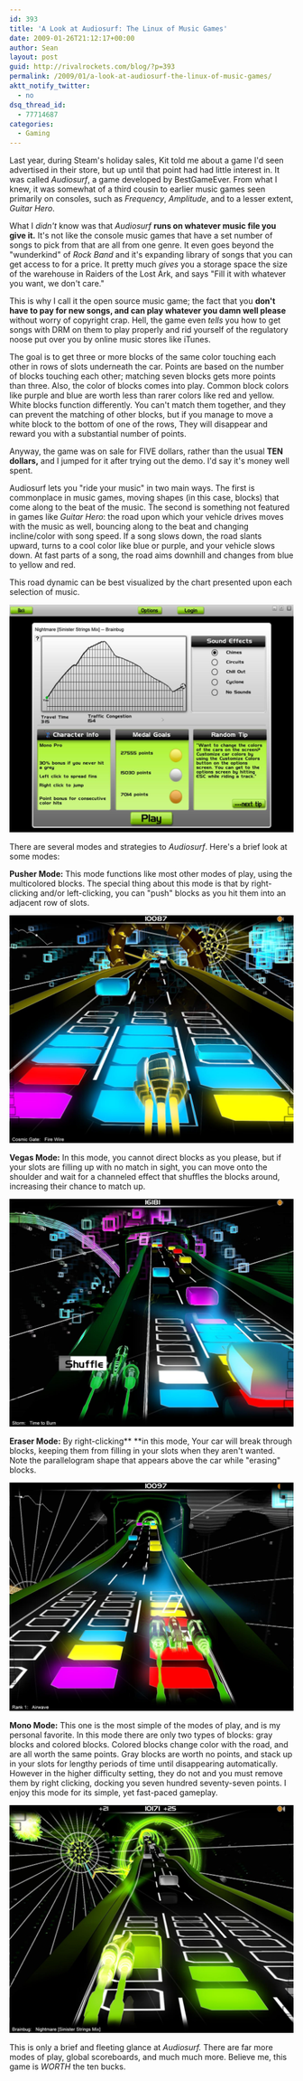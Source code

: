 ```yaml
---
id: 393
title: 'A Look at Audiosurf: The Linux of Music Games'
date: 2009-01-26T21:12:17+00:00
author: Sean
layout: post
guid: http://rivalrockets.com/blog/?p=393
permalink: /2009/01/a-look-at-audiosurf-the-linux-of-music-games/
aktt_notify_twitter:
  - no
dsq_thread_id:
  - 77714687
categories:
  - Gaming
---
```

Last year, during Steam's holiday sales, Kit told me about a game I'd seen advertised in their store, but up until that point had had little interest in.  It was called _Audiosurf_, a game developed by BestGameEver.  From what I knew, it was somewhat of a third cousin to earlier music games seen primarily on consoles, such as _Frequency_, _Amplitude_, and to a lesser extent, _Guitar Hero_.

What I _didn't_ know was that _Audiosurf_ **runs on whatever music file you give it.** It's not like the console music games that have a set number of songs to pick from that are all from one genre.  It even goes beyond the "wunderkind" of  _Rock Band_ and it's expanding library of songs that you can get access to for a price.  It pretty much _gives_ you a storage space the size of the warehouse in Raiders of the Lost Ark, and says "Fill it with whatever you want, we don't care."

This is why I call it the open source music game; the fact that you **don't have to pay for new songs, and can play whatever you damn well please** without worry of copyright crap.  Hell, the game even _tells_ you how to get songs with DRM on them to play properly and rid yourself of the regulatory noose put over you by online music stores like iTunes.

The goal is to get three or more blocks of the same color touching each other in rows of slots underneath the car.  Points are based on the number of blocks touching each other; matching seven blocks gets more points than three.  Also, the color of blocks comes into play.  Common block colors like purple and blue are worth less than rarer colors like red and yellow.  White blocks function differently.  You can't match them together, and they can prevent the matching of other blocks, but if you manage to move a white block to the bottom of one of the rows, They will disappear and reward you with a substantial number of points.

Anyway, the game was on sale for FIVE dollars, rather than the usual **TEN dollars,** and I jumped for it after trying out the demo.  I'd say it's money well spent.

Audiosurf lets you "ride your music" in two main ways.  The first is commonplace in music games, moving shapes (in this case, blocks) that come along to the beat of the music.  The second is something not featured in games like _Guitar Hero_: the road upon which your vehicle drives moves with the music as well, bouncing along to the beat and changing incline/color with song speed.  If a song slows down, the road slants upward, turns to a cool color like blue or purple, and your vehicle slows down.  At fast parts of a song, the road aims downhill and changes from blue to yellow and red.

This road dynamic can be best visualized by the chart presented upon each selection of music.

<img class="alignnone size-medium wp-image-401" title="audiosurf-song-display" alt="Notice that the song starts slow, and builds up." src="/content/2009/01/audiosurf-song-display1.jpg" />

There are several modes and strategies to _Audiosurf_.  Here's a brief look at some modes:

**Pusher Mode:** This mode functions like most other modes of play, using the multicolored blocks.  The special thing about this mode is that by right-clicking and/or left-clicking, you can "push" blocks as you hit them into an adjacent row of slots.

<img class="alignnone size-full wp-image-394" title="Audiosurf: Pusher Mode" alt="Audiosurf: Pusher Mode" src="/content/2009/01/audiosurf-pusher.jpg" />

**Vegas Mode:** In this mode, you cannot direct blocks as you please, but if your slots are filling up with no match in sight, you can move onto the shoulder and wait for a channeled effect that shuffles the blocks around, increasing their chance to match up.

<img class="alignnone size-full wp-image-402" title="Vegas-mode" alt="Vegas-mode" src="/content/2009/01/vega-mode.jpg" />

**Eraser Mode:** By right-clicking** **in this mode,  Your car will break through blocks, keeping them from filling in your slots when they aren't wanted. Note the parallelogram shape that appears above the car while "erasing" blocks.

<img class="alignnone size-medium wp-image-403" title="Eraser-mode" alt="Eraser-mode" src="/content/2009/01/erasermode.jpg" />

**Mono Mode:** This one is the most simple of the modes of play, and is my personal favorite.  In this mode there are only two types of blocks: gray blocks and colored blocks.  Colored blocks change color with the road, and are all worth the same points.  Gray blocks are worth no points, and stack up in your slots for lengthy periods of time until disappearing automatically.  However in the higher difficulty setting, they do not and you must remove them by right clicking, docking you seven hundred seventy-seven points.  I enjoy this mode for its simple, yet fast-paced gameplay.

<img class="alignnone size-full wp-image-404" title="Mono-mode." alt="Mono-mode." src="/content/2009/01/audiosurf-monopro.jpg" />

This is only a brief and fleeting glance at _Audiosurf._  There are far more modes of play, global scoreboards, and much much more.  Believe me, this game is _WORTH_ the ten bucks.
